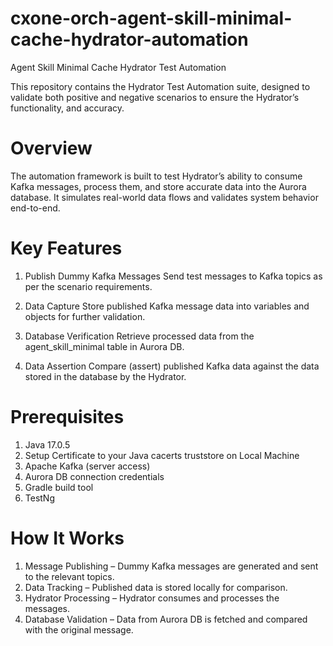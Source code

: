# cxone-orch-agent-skill-minimal-cache-hydrator-automation
Agent Skill Minimal Cache Hydrator Test Automation

This repository contains the Hydrator Test Automation suite, designed to validate both positive and negative scenarios to ensure the Hydrator’s functionality, and accuracy.

# Overview

The automation framework is built to test Hydrator’s ability to consume Kafka messages, process them, and store accurate data into the Aurora database. It simulates real-world data flows and validates system behavior end-to-end.

# Key Features

1. Publish Dummy Kafka Messages
Send test messages to Kafka topics as per the scenario requirements.

2. Data Capture
Store published Kafka message data into variables and objects for further validation.

3. Database Verification
Retrieve processed data from the agent_skill_minimal table in Aurora DB.

4. Data Assertion
Compare (assert) published Kafka data against the data stored in the database by the Hydrator.

# Prerequisites

1. Java 17.0.5
2. Setup Certificate to your Java cacerts truststore on Local Machine
3. Apache Kafka (server access)
4. Aurora DB connection credentials
5. Gradle build tool
6. TestNg

# How It Works

1. Message Publishing – Dummy Kafka messages are generated and sent to the relevant topics.
2. Data Tracking – Published data is stored locally for comparison.
3. Hydrator Processing – Hydrator consumes and processes the messages.
4. Database Validation – Data from Aurora DB is fetched and compared with the original message.

